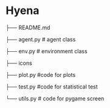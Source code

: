 # Hyena

├── README.md

├── agent.py # agent class

├── env.py  # environment class

├── icons

├── plot.py #code for plots

├── test.py #code for statistical test

└── utils.py # code for pygame screen

